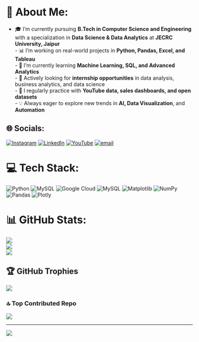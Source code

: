 # 💫 About Me:
- 🎓 I’m currently pursuing **B.Tech in Computer Science and Engineering**  <br>  with a specialization in **Data Science & Data Analytics** at **JECRC University, Jaipur**<br>- 📊 I’m working on real-world projects in **Python, Pandas, Excel, and Tableau**<br>- 🚀 I’m currently learning **Machine Learning, SQL, and Advanced Analytics**<br>- 💼 Actively looking for **internship opportunities** in data analysis, business analytics, and data science<br>- 🌱 I regularly practice with **YouTube data, sales dashboards, and open datasets**<br>- 💡 Always eager to explore new trends in **AI, Data Visualization**, and **Automation**


## 🌐 Socials:
[![Instagram](https://img.shields.io/badge/Instagram-%23E4405F.svg?logo=Instagram&logoColor=white)](https://instagram.com/https://www.instagram.com/tanishk_sharma___/) [![LinkedIn](https://img.shields.io/badge/LinkedIn-%230077B5.svg?logo=linkedin&logoColor=white)](https://linkedin.com/in/https://www.linkedin.com/in/tanishk-sharma-148937288/) [![YouTube](https://img.shields.io/badge/YouTube-%23FF0000.svg?logo=YouTube&logoColor=white)](https://youtube.com/@https://www.youtube.com/@dive_in_data_09) [![email](https://img.shields.io/badge/Email-D14836?logo=gmail&logoColor=white)](mailto:tanishk.sharma9905@gmail.com) 

# 💻 Tech Stack:
![Python](https://img.shields.io/badge/python-3670A0?style=for-the-badge&logo=python&logoColor=ffdd54) ![MySQL](https://img.shields.io/badge/mysql-4479A1.svg?style=for-the-badge&logo=mysql&logoColor=white) ![Google Cloud](https://img.shields.io/badge/GoogleCloud-%234285F4.svg?style=for-the-badge&logo=google-cloud&logoColor=white) ![MySQL](https://img.shields.io/badge/mysql-4479A1.svg?style=for-the-badge&logo=mysql&logoColor=white) ![Matplotlib](https://img.shields.io/badge/Matplotlib-%23ffffff.svg?style=for-the-badge&logo=Matplotlib&logoColor=black) ![NumPy](https://img.shields.io/badge/numpy-%23013243.svg?style=for-the-badge&logo=numpy&logoColor=white) ![Pandas](https://img.shields.io/badge/pandas-%23150458.svg?style=for-the-badge&logo=pandas&logoColor=white) ![Plotly](https://img.shields.io/badge/Plotly-%233F4F75.svg?style=for-the-badge&logo=plotly&logoColor=white)
# 📊 GitHub Stats:
![](https://github-readme-stats.vercel.app/api?username=Tanishk-sharma9905&theme=dark&hide_border=false&include_all_commits=false&count_private=false)<br/>
![](https://nirzak-streak-stats.vercel.app/?user=Tanishk-sharma9905&theme=dark&hide_border=false)<br/>
![](https://github-readme-stats.vercel.app/api/top-langs/?username=Tanishk-sharma9905&theme=dark&hide_border=false&include_all_commits=false&count_private=false&layout=compact)

## 🏆 GitHub Trophies
![](https://github-profile-trophy.vercel.app/?username=Tanishk-sharma9905&theme=radical&no-frame=false&no-bg=true&margin-w=4)

### 🔝 Top Contributed Repo
![](https://github-contributor-stats.vercel.app/api?username=Tanishk-sharma9905&limit=5&theme=radical&combine_all_yearly_contributions=true)

---
[![](https://visitcount.itsvg.in/api?id=Tanishk-sharma9905&icon=2&color=0)](https://visitcount.itsvg.in)

<!-- Proudly created with GPRM ( https://gprm.itsvg.in ) -->

